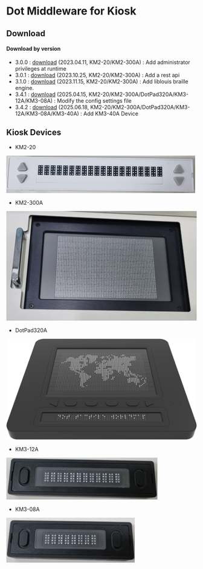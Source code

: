 # Dot Middleware for Kiosk

## Download
#### Download by version
- 3.0.0 : <a href="https://github.com/dotincorp/dotpad-application/raw/refs/heads/main/Dot%20Middleware/Dot%20Middleware%20Kiosk/3.0.0/dot-middleware-kiosk-3.0.0.zip">download</a> (2023.04.11, KM2-20/KM2-300A) : Add administrator privileges at runtime
- 3.0.1 : <a href="https://github.com/dotincorp/dotpad-application/raw/refs/heads/main/Dot%20Middleware/Dot%20Middleware%20Kiosk/3.0.1/dot-middleware-kiosk-3.0.1.zip">download</a> (2023.10.25, KM2-20/KM2-300A) : Add a rest api
- 3.1.0 : <a href="https://github.com/dotincorp/dotpad-application/raw/refs/heads/main/Dot%20Middleware/Dot%20Middleware%20Kiosk/3.1.0/dot-middleware-kiosk-3.1.0.zip">download</a> (2023.11.15, KM2-20/KM2-300A) : Add liblouis braille engine.
- 3.4.1 : <a href="https://github.com/dotincorp/dotpad-application/raw/refs/heads/main/Dot%20Middleware/Dot%20Middleware%20Kiosk/3.4.1/dot-middleware-kiosk-3.4.1.zip">download</a> (2025.04.15, KM2-20/KM2-300A/DotPad320A/KM3-12A/KM3-08A) : Modify the config settings file
- 3.4.2 : <a href="https://github.com/dotincorp/dotpad-application/raw/refs/heads/main/Dot%20Middleware/Dot%20Middleware%20Kiosk/3.4.2/dot-middleware-kiosk-3.4.2.zip">download</a> (2025.06.18, KM2-20/KM2-300A/DotPad320A/KM3-12A/KM3-08A/KM3-40A) : Add KM3-40A Device
<!-- TODO: 아래 버전 버그 수정 후 반영 예정 
- 3.2.0 : <a href="3.2.0/dot-middleware-kiosk-3.2.0.zip">download</a> (2023.11.15) : Add DotPad320 device
- 3.3.0 : <a href="3.3.0/dot-middleware-kiosk-3.3.0.zip">download</a> (2024.09.26) : Add KM3-12A device
- 3.4.0 : <a href="3.4.0/dot-middleware-kiosk-3.4.0.zip">download</a> (2024.12.23) : Add KM3-08A device
- 3.4.2 : <a href="3.4.2/dot-middleware-kiosk-3.4.2.zip">download</a> (2025.06.18) : Add KM3-40A device
-->

 ## Kiosk Devices
  - KM2-20
  <img src="images/KM2-20.png" alt="KM2-20 device" width="500">

  - KM2-300A
  <img src="images/KM2-300A.png" alt="KM2-300A device" width="600">

  - DotPad320A
  <img src="images/DotPad320A.png" alt="DotPad320A device" width="600">

  - KM3-12A
  <img src="images/KM3-12A.png" alt="KM3-12A device" width="400">

  - KM3-08A
  <img src="images/KM3-08A.png" alt="KM3-08A device" width="340">
